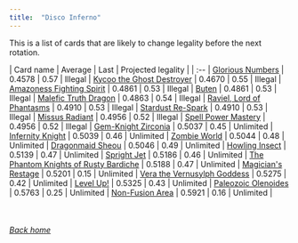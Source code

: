 ```yaml
---
title:  "Disco Inferno"
---
```


This is a list of cards that are likely to change legality before the next rotation.

| Card name | Average | Last | Projected legality |
| :-- |
[Glorious Numbers](https://db.ygoprodeck.com/card/?search=Glorious%20Numbers) | 0.4578 | 0.57 | Illegal |
[Kycoo the Ghost Destroyer](https://db.ygoprodeck.com/card/?search=Kycoo%20the%20Ghost%20Destroyer) | 0.4670 | 0.55 | Illegal |
[Amazoness Fighting Spirit](https://db.ygoprodeck.com/card/?search=Amazoness%20Fighting%20Spirit) | 0.4861 | 0.53 | Illegal |
[Buten](https://db.ygoprodeck.com/card/?search=Buten) | 0.4861 | 0.53 | Illegal |
[Malefic Truth Dragon](https://db.ygoprodeck.com/card/?search=Malefic%20Truth%20Dragon) | 0.4863 | 0.54 | Illegal |
[Raviel, Lord of Phantasms](https://db.ygoprodeck.com/card/?search=Raviel,%20Lord%20of%20Phantasms) | 0.4910 | 0.53 | Illegal |
[Stardust Re-Spark](https://db.ygoprodeck.com/card/?search=Stardust%20Re-Spark) | 0.4910 | 0.53 | Illegal |
[Missus Radiant](https://db.ygoprodeck.com/card/?search=Missus%20Radiant) | 0.4956 | 0.52 | Illegal |
[Spell Power Mastery](https://db.ygoprodeck.com/card/?search=Spell%20Power%20Mastery) | 0.4956 | 0.52 | Illegal |
[Gem-Knight Zirconia](https://db.ygoprodeck.com/card/?search=Gem-Knight%20Zirconia) | 0.5037 | 0.45 | Unlimited |
[Infernity Knight](https://db.ygoprodeck.com/card/?search=Infernity%20Knight) | 0.5039 | 0.46 | Unlimited |
[Zombie World](https://db.ygoprodeck.com/card/?search=Zombie%20World) | 0.5044 | 0.48 | Unlimited |
[Dragonmaid Sheou](https://db.ygoprodeck.com/card/?search=Dragonmaid%20Sheou) | 0.5046 | 0.49 | Unlimited |
[Howling Insect](https://db.ygoprodeck.com/card/?search=Howling%20Insect) | 0.5139 | 0.47 | Unlimited |
[Spright Jet](https://db.ygoprodeck.com/card/?search=Spright%20Jet) | 0.5186 | 0.46 | Unlimited |
[The Phantom Knights of Rusty Bardiche](https://db.ygoprodeck.com/card/?search=The%20Phantom%20Knights%20of%20Rusty%20Bardiche) | 0.5188 | 0.47 | Unlimited |
[Magician's Restage](https://db.ygoprodeck.com/card/?search=Magician's%20Restage) | 0.5201 | 0.15 | Unlimited |
[Vera the Vernusylph Goddess](https://db.ygoprodeck.com/card/?search=Vera%20the%20Vernusylph%20Goddess) | 0.5275 | 0.42 | Unlimited |
[Level Up!](https://db.ygoprodeck.com/card/?search=Level%20Up!) | 0.5325 | 0.43 | Unlimited |
[Paleozoic Olenoides](https://db.ygoprodeck.com/card/?search=Paleozoic%20Olenoides) | 0.5763 | 0.25 | Unlimited |
[Non-Fusion Area](https://db.ygoprodeck.com/card/?search=Non-Fusion%20Area) | 0.5921 | 0.16 | Unlimited |

<br>

###### [Back home](index)